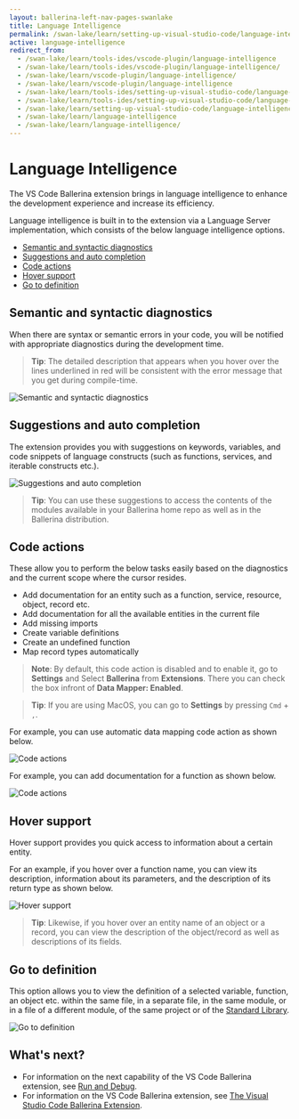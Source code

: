 ```yaml
---
layout: ballerina-left-nav-pages-swanlake
title: Language Intelligence
permalink: /swan-lake/learn/setting-up-visual-studio-code/language-intelligence/
active: language-intelligence
redirect_from:
  - /swan-lake/learn/tools-ides/vscode-plugin/language-intelligence
  - /swan-lake/learn/tools-ides/vscode-plugin/language-intelligence/
  - /swan-lake/learn/vscode-plugin/language-intelligence/
  - /swan-lake/learn/vscode-plugin/language-intelligence
  - /swan-lake/learn/tools-ides/setting-up-visual-studio-code/language-intelligence
  - /swan-lake/learn/tools-ides/setting-up-visual-studio-code/language-intelligence/
  - /swan-lake/learn/setting-up-visual-studio-code/language-intelligence
  - /swan-lake/learn/language-intelligence
  - /swan-lake/learn/language-intelligence/
---
```


# Language Intelligence

The VS Code Ballerina extension brings in language intelligence to enhance the development experience and increase its efficiency.

Language intelligence is built in to the extension via a Language Server implementation, which consists of the below language intelligence options.

- [Semantic and syntactic diagnostics](#semantic-and-syntactic-diagnostics)
- [Suggestions and auto completion](#suggestions-and-auto-completion)
- [Code actions](#code-actions)
- [Hover support](#hover-support)
- [Go to definition](#go-to-definition)

## Semantic and syntactic diagnostics

When there are syntax or semantic errors in your code, you will be notified with appropriate diagnostics during the development time. 

> **Tip**: The detailed description that appears when you hover over the lines underlined in red will be consistent with the error message that you get during compile-time.

![Semantic and syntactic diagnostics](/swan-lake/learn/images/semantic-and-syntactic.gif)

## Suggestions and auto completion

The extension provides you with suggestions on keywords, variables, and code snippets of language constructs (such as functions, services, and iterable constructs etc.).

![Suggestions and auto completion](/swan-lake/learn/images/suggestions.gif)

> **Tip**: You can use these suggestions to access the contents of the modules available in your Ballerina home repo as well as in the Ballerina distribution.

## Code actions

These allow you to perform the below tasks easily based on the diagnostics and the current scope where the cursor resides. 

- Add documentation for an entity such as a function, service, resource, object, record etc.
- Add documentation for all the available entities in the current file
- Add missing imports 
- Create variable definitions
- Create an undefined function
- Map record types automatically

 > **Note**: By default, this code action is disabled and to enable it, go to **Settings** and Select **Ballerina** from **Extensions**. There you can check the box infront of **Data Mapper: Enabled**. 

 > **Tip**: If you are using MacOS, you can go to **Settings** by pressing `Cmd` + `,`.

For example, you can use automatic data mapping code action as shown below.

 ![Code actions](/swan-lake/learn/images/data-mapper-code-action.gif)

For example, you can add documentation for a function as shown below.

 ![Code actions](/swan-lake/learn/images/code-actions.gif)

## Hover support

 Hover support provides you quick access to information about a certain entity. 
 
 For an example, if you hover over a function name, you can view its description, information about its parameters, and the description of its return type as shown below.

  ![Hover support](/swan-lake/learn/images/hover-support.gif)
 
 > **Tip**: Likewise, if you hover over an entity name of an object or a record, you can view the description of the object/record as well as descriptions of its fields.

## Go to definition

This option allows you to view the definition of a selected variable, function, an object etc. within the same file, in a separate file, in the same module, or in a file of a different module, of the same project or of the [Standard Library](/learn/api-docs/ballerina/).

![Go to definition](/swan-lake/learn/images/go-to-definition-vscode.gif)

## What's next?

 - For information on the next capability of the VS Code Ballerina extension, see [Run and Debug](/swan-lake/learn/vscode-plugin/run-and-debug).
 - For information on the VS Code Ballerina extension, see [The Visual Studio Code Ballerina Extension](/swan-lake/learn/vscode-plugin).
